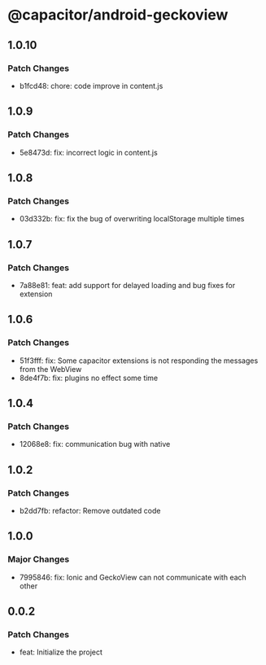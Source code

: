 # @capacitor/android-geckoview

## 1.0.10

### Patch Changes

- b1fcd48: chore: code improve in content.js

## 1.0.9

### Patch Changes

- 5e8473d: fix: incorrect logic in content.js

## 1.0.8

### Patch Changes

- 03d332b: fix: fix the bug of overwriting localStorage multiple times

## 1.0.7

### Patch Changes

- 7a88e81: feat: add support for delayed loading and bug fixes for extension

## 1.0.6

### Patch Changes

- 51f3fff: fix: Some capacitor extensions is not responding the messages from the WebView
- 8de4f7b: fix: plugins no effect some time

## 1.0.4

### Patch Changes

- 12068e8: fix: communication bug with native

## 1.0.2

### Patch Changes

- b2dd7fb: refactor: Remove outdated code

## 1.0.0

### Major Changes

- 7995846: fix: Ionic and GeckoView can not communicate with each other

## 0.0.2

### Patch Changes

- feat: Initialize the project
